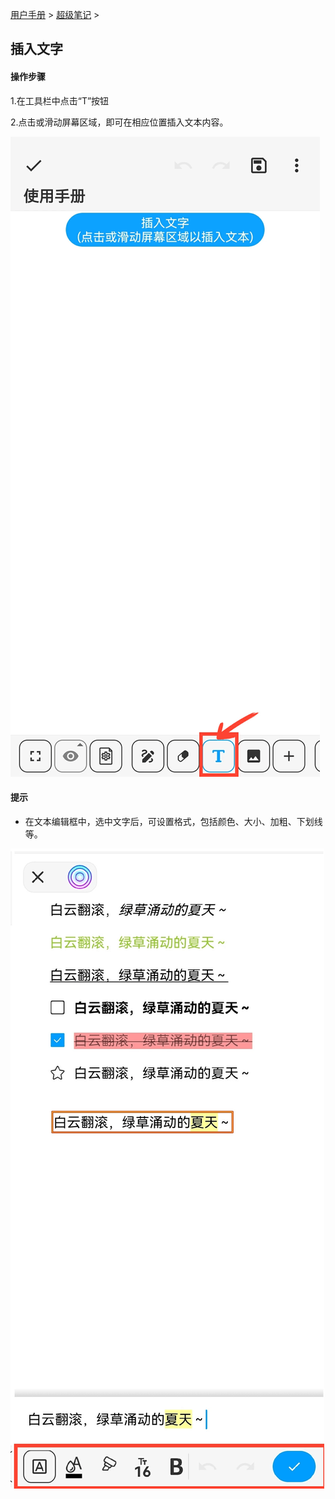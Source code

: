 [用户手册](/dragonnest/drawnote/manual) > [超级笔记](/dragonnest/drawnote/manual/super_note) >

插入文字
---
#### 操作步骤

1.在工具栏中点击“T”按钮

2.点击或滑动屏幕区域，即可在相应位置插入文本内容。

![](imgs/insert_text.png)

#### 提示
- 在文本编辑框中，选中文字后，可设置格式，包括颜色、大小、加粗、下划线等。

![](imgs/insert_text2.png)
